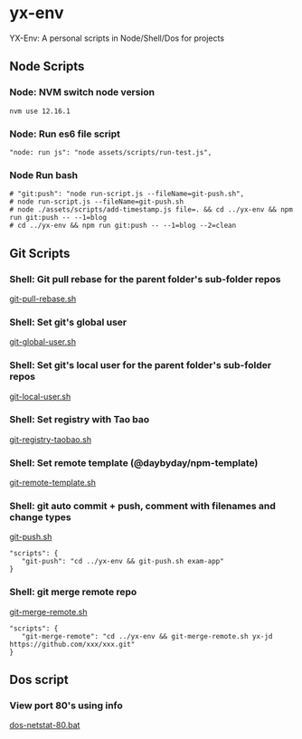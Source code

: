# yx-env

YX-Env: A personal scripts in Node/Shell/Dos for projects

## Node Scripts

### Node: NVM switch node version

```shell script
nvm use 12.16.1
```

### Node: Run es6 file script

```shell script
"node: run js": "node assets/scripts/run-test.js",
```

### Node Run bash

```shell script
# "git:push": "node run-script.js --fileName=git-push.sh",
# node run-script.js --fileName=git-push.sh
# node ./assets/scripts/add-timestamp.js file=. && cd ../yx-env && npm run git:push -- --1=blog
# cd ../yx-env && npm run git:push -- --1=blog --2=clean
```

## Git Scripts

### Shell: Git pull rebase for the parent folder's sub-folder repos

[git-pull-rebase.sh](.assets/shell/git-pull-rebase.sh)

### Shell: Set git's global user

[git-global-user.sh](.assets/shell/git-global-user.sh)

### Shell: Set git's local user for the parent folder's sub-folder repos

[git-local-user.sh](.assets/shell/git-local-user.sh)

### Shell: Set registry with Tao bao

[git-registry-taobao.sh](.assets/shell/git-registry-taobao.sh)

### Shell: Set remote template (@daybyday/npm-template)

[git-remote-template.sh](.assets/shell/git-remote-template.sh)

### Shell: git auto commit + push, comment with filenames and change types

[git-push.sh](.assets/shell/git-push.sh)

```metadata json
"scripts": {
   "git-push": "cd ../yx-env && git-push.sh exam-app"
}
```

### Shell: git merge remote repo

[git-merge-remote.sh](.assets/shell/git-merge-remote.sh)

```metadata json
"scripts": {
   "git-merge-remote": "cd ../yx-env && git-merge-remote.sh yx-jd https://github.com/xxx/xxx.git"
}
```

## Dos script

### View port 80's using info

[dos-netstat-80.bat](.assets/bat/dos-netstat-80.bat)

